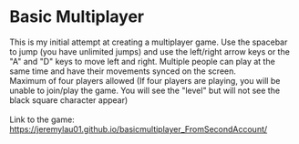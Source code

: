 # Basic Multiplayer

This is my initial attempt at creating a multiplayer game. Use the spacebar to jump (you have unlimited jumps) and use the left/right arrow keys or the "A" and "D" keys to move left and right. Multiple people can play at the same time and have their movements synced on the screen. <br>Maximum of four players allowed (If four players are playing, you will be unable to join/play the game. You will see the "level" but will not see the black square character appear)<br><br>
Link to the game: https://jeremylau01.github.io/basicmultiplayer_FromSecondAccount/
